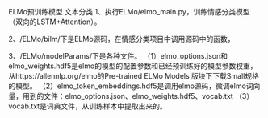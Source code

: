 
ELMo预训练模型 文本分类
1、执行ELMo/elmo_main.py，训练情感分类模型（双向的LSTM+Attention）。

2、/ELMo/bilm/下是ELMo源码，在情感分类项目中调用源码中的函数，

3、/ELMo/modelParams/下是各种文件。
（1）elmo_options.json和elmo_weights.hdf5是elmo的模型的配置参数和已经预训练好的模型参数权重，从https://allennlp.org/elmo的Pre-trained ELMo Models 版块下下载Small规格的模型。
（2）elmo_token_embeddings.hdf5是调用elmo源码，微调elmo词向量，用到的文件：elmo_options.json、elmo_weights.hdf5、vocab.txt
（3）vocab.txt是词典文件，从训练样本中提取出来的。
